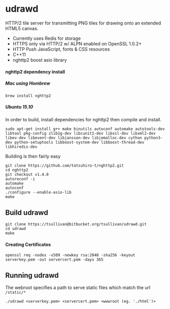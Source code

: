 # udrawd
HTTP/2 tile server for transmitting PNG tiles for drawing onto an extended HTML5 canvas.
* Currently uses Redis  for storage
* HTTPS only via HTTP/2 w/ ALPN enabled on OpenSSL 1.0.2+
* HTTP Push JavaScript, fonts & CSS resources
* C++11
* nghttp2 boost asio library
#### nghttp2 dependency install
##### Mac using Hombrew

```brew install nghttp2```

##### Ubuntu 15.10
In order to build, install dependencies for nghttp2 then compile and install.
```
sudo apt-get install g++ make binutils autoconf automake autotools-dev libtool pkg-config zlib1g-dev libcunit1-dev libssl-dev libxml2-dev libev-dev libevent-dev libjansson-dev libjemalloc-dev cython python3-dev python-setuptools libboost-system-dev libboost-thread-dev libhiredis-dev
```
Building is then fairly easy
```
git clone https://github.com/tatsuhiro-t/nghttp2.git
cd nghttp2
git checkout v1.4.0
autoreconf -i
automake
autoconf
./configure --enable-asio-lib
make 
```
## Build udrawd
```
git clone https://tsullivan@bitbucket.org/tsullivan/udrawd.git
cd udrawd
make
```
#### Creating Certificates
```
openssl req -nodes -x509 -newkey rsa:2048 -sha256 -keyout serverkey.pem -out servercert.pem -days 365
```
## Running udrawd
The webroot specifies a path to serve static files which match the url ```/static/*```
```
./udrawd <serverkey.pem> <servercert.pem> <wwwroot (eg. './html')>
```

